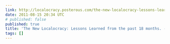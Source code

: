 ```yaml
---
link: http://localocracy.posterous.com/the-new-localocracy-lessons-learned-from-the
date: 2011-08-15 20:34 UTC
# published: false
published: true
title: 'The New Localocracy: Lessons Learned from the past 18 months. - Inside Localocracy'
tags: []
---
```




